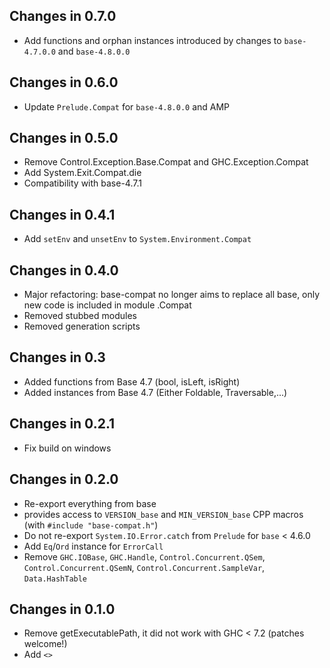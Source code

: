 ## Changes in 0.7.0
 - Add functions and orphan instances introduced by changes to
   `base-4.7.0.0` and `base-4.8.0.0`

## Changes in 0.6.0
 - Update `Prelude.Compat` for `base-4.8.0.0` and AMP

## Changes in 0.5.0
 - Remove Control.Exception.Base.Compat and GHC.Exception.Compat
 - Add System.Exit.Compat.die
 - Compatibility with base-4.7.1

## Changes in 0.4.1
 - Add `setEnv` and `unsetEnv` to `System.Environment.Compat`

## Changes in 0.4.0
 - Major refactoring: base-compat no longer aims to replace all base,
   only new code is included in module .Compat
 - Removed stubbed modules
 - Removed generation scripts

## Changes in 0.3
 - Added functions from Base 4.7 (bool, isLeft, isRight)
 - Added instances from Base 4.7 (Either Foldable, Traversable,...)

## Changes in 0.2.1
 - Fix build on windows

## Changes in 0.2.0
 - Re-export everything from base
 - provides access to `VERSION_base` and `MIN_VERSION_base` CPP macros (with
   `#include "base-compat.h"`)
 - Do not re-export `System.IO.Error.catch` from `Prelude` for `base` < 4.6.0
 - Add `Eq`/`Ord` instance for `ErrorCall`
 - Remove `GHC.IOBase`, `GHC.Handle`, `Control.Concurrent.QSem`,
   `Control.Concurrent.QSemN`, `Control.Concurrent.SampleVar`, `Data.HashTable`

## Changes in 0.1.0
 - Remove getExecutablePath, it did not work with GHC < 7.2 (patches welcome!)
 - Add `<>`
